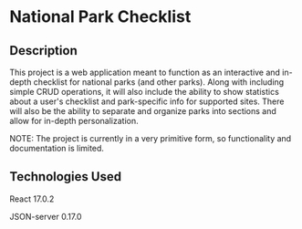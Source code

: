 # National Park Checklist

## Description

This project is a web application meant to function as an interactive and in-depth checklist for national parks (and other parks).
Along with including simple CRUD operations, it will also include the ability to show statistics about a user's checklist and park-specific info for supported sites.
There will also be the ability to separate and organize parks into sections and allow for in-depth personalization.

NOTE: The project is currently in a very primitive form, so functionality and documentation is limited.

## Technologies Used

React 17.0.2

JSON-server 0.17.0
